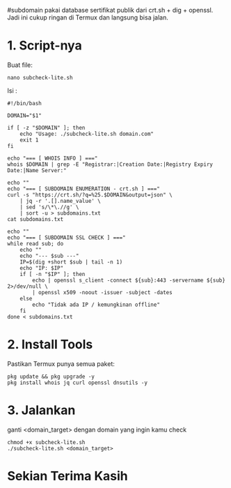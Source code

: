 #subdomain pakai database sertifikat publik dari crt.sh + dig + openssl.
Jadi ini cukup ringan di Termux dan langsung bisa jalan.

# 1. Script-nya
Buat file:
```
nano subcheck-lite.sh
```
Isi : 
```
#!/bin/bash

DOMAIN="$1"

if [ -z "$DOMAIN" ]; then
    echo "Usage: ./subcheck-lite.sh domain.com"
    exit 1
fi

echo "=== [ WHOIS INFO ] ==="
whois $DOMAIN | grep -E "Registrar:|Creation Date:|Registry Expiry Date:|Name Server:"

echo ""
echo "=== [ SUBDOMAIN ENUMERATION - crt.sh ] ==="
curl -s "https://crt.sh/?q=%25.$DOMAIN&output=json" \
    | jq -r '.[].name_value' \
    | sed 's/\*\.//g' \
    | sort -u > subdomains.txt
cat subdomains.txt

echo ""
echo "=== [ SUBDOMAIN SSL CHECK ] ==="
while read sub; do
    echo ""
    echo "--- $sub ---"
    IP=$(dig +short $sub | tail -n 1)
    echo "IP: $IP"
    if [ -n "$IP" ]; then
        echo | openssl s_client -connect ${sub}:443 -servername ${sub} 2>/dev/null \
        | openssl x509 -noout -issuer -subject -dates
    else
        echo "Tidak ada IP / kemungkinan offline"
    fi
done < subdomains.txt
```
# 2. Install Tools
Pastikan Termux punya semua paket:
```
pkg update && pkg upgrade -y
pkg install whois jq curl openssl dnsutils -y
```
# 3. Jalankan 
ganti <domain_target> dengan domain yang ingin kamu check
```
chmod +x subcheck-lite.sh
./subcheck-lite.sh <domain_target>
```
# Sekian Terima Kasih
